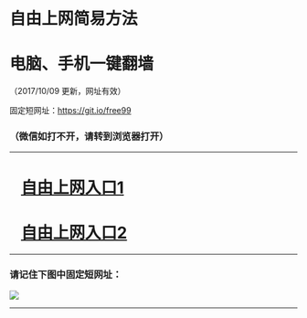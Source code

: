 ﻿# 自由上网简易方法

# 电脑、手机一键翻墙

（2017/10/09 更新，网址有效）

固定短网址：https://git.io/free99

### （微信如打不开，请转到浏览器打开）


***





# &nbsp;&nbsp; <a href="http://ft185638520.fwq-tz-1001.info/fwqtz01.html?t=10090014489 " target="_blank">自由上网入口1</a>
# &nbsp;&nbsp; <a href="http://ft2558211893.fwq-tz-1002.info/fwqtz02.html?t=10090012010 " target="_blank">自由上网入口2</a>
***

### 请记住下图中固定短网址：

<img src="https://s3-us-west-2.amazonaws.com/fwq-1001/yjfq-20170905okok.png" /> 


***

